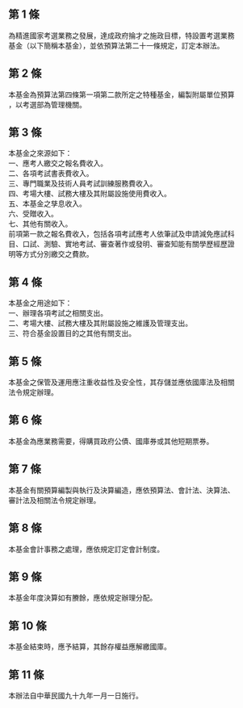 第 1 條
-------
為精進國家考選業務之發展，達成政府掄才之施政目標，特設置考選業務  
基金（以下簡稱本基金），並依預算法第二十一條規定，訂定本辦法。

第 2 條
-------
本基金為預算法第四條第一項第二款所定之特種基金，編製附屬單位預算  
，以考選部為管理機關。

第 3 條
-------
本基金之來源如下：  
一、應考人繳交之報名費收入。  
二、各項考試書表費收入。  
三、專門職業及技術人員考試訓練服務費收入。  
四、考場大樓、試務大樓及其附屬設施使用費收入。  
五、本基金之孳息收入。  
六、受贈收入。  
七、其他有關收入。  
前項第一款之報名費收入，包括各項考試應考人依筆試及申請減免應試科  
目、口試、測驗、實地考試、審查著作或發明、審查知能有關學歷經歷證  
明等方式分別繳交之費款。

第 4 條
-------
本基金之用途如下：  
一、辦理各項考試之相關支出。  
二、考場大樓、試務大樓及其附屬設施之維護及管理支出。  
三、符合基金設置目的之其他有關支出。

第 5 條
-------
本基金之保管及運用應注重收益性及安全性，其存儲並應依國庫法及相關  
法令規定辦理。

第 6 條
-------
本基金為應業務需要，得購買政府公債、國庫券或其他短期票券。

第 7 條
-------
本基金有關預算編製與執行及決算編造，應依預算法、會計法、決算法、  
審計法及相關法令規定辦理。

第 8 條
-------
本基金會計事務之處理，應依規定訂定會計制度。

第 9 條
-------
本基金年度決算如有賸餘，應依規定辦理分配。

第 10 條
--------
本基金結束時，應予結算，其餘存權益應解繳國庫。

第 11 條
--------
本辦法自中華民國九十九年一月一日施行。

